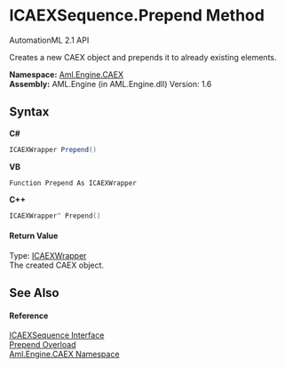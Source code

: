 # ICAEXSequence.Prepend Method 
AutomationML 2.1 API 

Creates a new CAEX object and prepends it to already existing elements.

**Namespace:**&nbsp;<a href="N_Aml_Engine_CAEX">Aml.Engine.CAEX</a><br />**Assembly:**&nbsp;AML.Engine (in AML.Engine.dll) Version: 1.6

## Syntax

**C#**<br />
``` C#
ICAEXWrapper Prepend()
```

**VB**<br />
``` VB
Function Prepend As ICAEXWrapper
```

**C++**<br />
``` C++
ICAEXWrapper^ Prepend()
```


#### Return Value
Type: <a href="T_Aml_Engine_CAEX_ICAEXWrapper">ICAEXWrapper</a><br />The created CAEX object.

## See Also


#### Reference
<a href="T_Aml_Engine_CAEX_ICAEXSequence">ICAEXSequence Interface</a><br /><a href="Overload_Aml_Engine_CAEX_ICAEXSequence_Prepend">Prepend Overload</a><br /><a href="N_Aml_Engine_CAEX">Aml.Engine.CAEX Namespace</a><br />